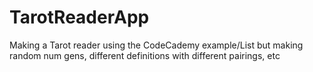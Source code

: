 # TarotReaderApp
Making a Tarot reader using the CodeCademy example/List but making random num gens, different definitions with different pairings, etc
